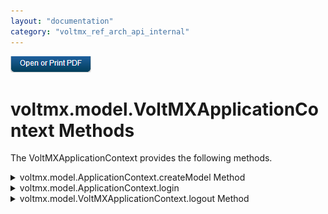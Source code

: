 ```yaml
---
layout: "documentation"
category: "voltmx_ref_arch_api_internal"
---
```

                        

[![](Resources/Images/pdf.png)](http://docs.voltmx.com/9_x_PDFs/iris/voltmx_ref_arch_ap_internali.pdf)


voltmx.model.VoltMXApplicationContext Methods
=========================================

The VoltMXApplicationContext provides the following methods.


<details close markdown="block"><summary>voltmx.model.ApplicationContext.createModel Method</summary>

* * *

Creates a model using the specified inputs.

### Syntax
{% highlight VoltMx %}
voltmx.model.ApplicationContext.createModel(  
    entityName,  
    serviceName,  
    options,  
    metadataOptions,  
    successCallback,  
    errorCallback)
{% endhighlight %}

### Parameters

**entityName**

A string that specifies the name of the model.

**serviceName**

A string that contains the name of the object service that the model specified in the _entityName_ parameter belongs to.

**options**

A JavaScript object containing the access options for the service that the app is logging into. This object contains one key, named `access`. The values for this key can be either "online" or "offline".

**metadataOptions**

An object that contains parameters that the app passes to the Volt MX Reference Architecture framework while fetching Volt MX Foundry metadata. The only parameter currently supported is "getFromServer" which can be set to `true` or `false`. A value of `true` forces the model to fetch the metadata from the server rather than retrieve it from the cache. A value of `false` allows the metadata to be fetched from the cache. If "getFromServer" is set to true, then the metadata is refreshed and a new instance is created.

**successCallback**

A JavaScript function, which you provide, that is automatically invoked when the model object is created. The signature of this function is as follows.

`successCallback(modelObject);`

The _modelObject_ parameter to this callback function contains the model object that was created.

**errorCallback**

A JavaScript function, which you provide, that is automatically invoked when the model object is not created. The signature of this function is as follows.

`loginErrorCallback(error);`

The _error_ parameter to this callback function holds a [voltmx.model.Exception](voltmx.model.Exception_Object.html) object.

### Return Values

Returns the model object.

* * *

</details>
<details close markdown="block"><summary>voltmx.model.ApplicationContext.login</summary> 

* * *

Performs a login operation.

### Syntax
{% highlight VoltMx %}
voltmx.model.ApplicationContext.login(  
    params,  
    loginSucCallback,  
    loginErrCallback)
{% endhighlight %}

### Parameters

**params**

A JavaScript object that holds key-value pairs specifying the login authorization information. The keys in this object are as follows.

| Key | Value |
| --- | --- |
| authParams | A JavaScript object that holds the authorization parameters for logging into the service. For more details, see **Remarks** below. |
| options | A JavaScript object containing the access options for the service that the app is logging into. This object contains one key, named `access`. The values for this key can be either "online" or "offline". |
| identityServiceName | A string that specifies the name of the identity service that performs the authentication. |

  
**loginSucCallback**

A JavaScript function, which you provide, that is automatically invoked when the login is successful. The signature of this function is as follows.

`loginSuccessCallback();`

**loginErrCallback**

A JavaScript function, which you provide, that is automatically invoked when the login is not successful. The signature of this function is as follows.

`loginErrorCallback(err);`

The _err_ parameter to this callback function contains the error value and error message string for the error that occurred.

### Return Values

None.
### Remarks

The _params_ parameter contains key-value pairs that hold information needed to log into a server. The `authParams` key in the _params_ parameter is an object that also contains key-value pairs. The keys it contains are given in the following table.


| Key | Value |
| --- | --- |
| userid | A string containing the User ID for the account or service that the app is logging into. |
| password | A string containing the password for the account or service that the app is logging into. |

The `options` key in the _params_ object is a JavaScript object that specifies the type of access. The key name for selecting the type of access is "access". A value of "online" indicates that the app is logging into a remote service that is not on the device, but rather on the network. The value "offline" means that the service is on the device.

### Example

{% highlight VoltMx %}
var params = {  
    "authParams" : {  
        "userid" : "MyUserID",  
        "password" : "MyPassword"  
    },  
    options :{"access" :"online"},
    "identityServiceName" : "TheIdentityServiceName"
};

function loginSuccessCallback()
{
    // Your code goes here.
}

function loginErrorCallback(err)
{
    // Your code goes here.
}

voltmx.model.ApplicationContext.login(params,loginSuccessCallback,loginErrorCallback);

{% endhighlight %}

* * *

</details>
<details close markdown="block"><summary>voltmx.model.VoltMXApplicationContext.logout Method</summary> 

* * *

Performs a logout operation.

### Syntax

{% highlight VoltMx %}
logout(  
    successCallback,  
    errorCallback);
{% endhighlight %}

### Parameters

**successCallback**

A JavaScript function, which you provide, that is automatically invoked when the logout is successful. The signature of this function is as follows.

`loginSuccessCallback();`

**errorCallback**

A JavaScript function, which you provide, that is automatically invoked when the logout is not successful. The signature of this function is as follows.

`loginErrorCallback(err);`

The _err_ parameter to this callback function contains the error value and error message string for the error that occurred.

### Return Values

None

### Remarks

This function clears all form controllers, models, and so forth from the `VoltMXApplicationContext` object's application context. It then logs the app out of Volt MX Foundry services that it is logged into.

### Example

{% highlight VoltMx %}
var appContext = voltmx.model.VoltMXApplicationContext.getAppInstance();
appContext.logout();
{% endhighlight %}

* * *
</details>

